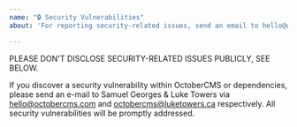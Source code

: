 ```yaml
---
name: "🔒 Security Vulnerabilities"
about: 'For reporting security-related issues, send an email to hello@octobercms.com'

---
```


PLEASE DON'T DISCLOSE SECURITY-RELATED ISSUES PUBLICLY, SEE BELOW.

If you discover a security vulnerability within OctoberCMS or dependencies, please send an e-mail to Samuel Georges & Luke Towers via hello@octobercms.com and octobercms@luketowers.ca respectively. All security vulnerabilities will be promptly addressed.